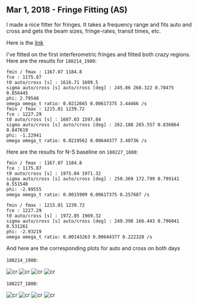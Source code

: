 ## Mar 1, 2018 - Fringe Fitting (AS)

I made a nice fitter for fringes. It takes a frequency range and fits
auto and cross and gets the beam sizes, fringe-rates, transit times,
etc.

Here is the [link](https://github.com/slosar/fringefit)


I've fitted on the first interferometric fringes and fitted both crazy
regions. Here are the results for `180214_1900`:

```
fmin / fmax : 1167.07 1184.8 
fce : 1175.87 
t0 auto/cross [s] : 1616.71 1609.5
sigma auto/cross [s] auto/cross [deg] : 245.86 268.322 0.78475 0.856445
phi: 2.79548 
omega omega_t ratio: 0.0212665 0.00617375 3.44466 /s 
fmin / fmax : 1215.01 1239.72 
fce : 1227.29 
t0 auto/cross [s] : 1607.03 1597.84
sigma auto/cross [s] auto/cross [deg] : 262.188 265.557 0.836864 0.847619
phi: -1.22941 
omega omega_t ratio: 0.0219562 0.00644377 3.40736 /s

```

Here are the results for N-S baseline on `180227_1800`:
```
fmin / fmax : 1167.07 1184.8 
fce : 1175.87 
t0 auto/cross [s] : 1975.04 1971.32
sigma auto/cross [s] auto/cross [deg] : 250.369 172.799 0.799141 0.551548
phi: -2.99555 
omega omega_t ratio: 0.0015909 0.00617375 0.257687 /s 

fmin / fmax : 1215.01 1239.72 
fce : 1227.29 
t0 auto/cross [s] : 1972.85 1969.32
sigma auto/cross [s] auto/cross [deg] : 249.398 166.443 0.796041 0.531261
phi: -2.93219 
omega omega_t ratio: 0.00143263 0.00644377 0.222328 /s 
```

And here are the corresponding plots for auto and cross on both days

`180214_1900`:

![cr](./cr1_auto.png)
![cr](./cr1_cross.png)
![cr](./cr2_auto.png)
![cr](./cr2_cross.png)


`180227_1800`:

![cr](./cn1_auto.png)
![cr](./cn1_cross.png)
![cr](./cn2_auto.png)
![cr](./cn2_cross.png)
